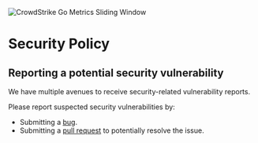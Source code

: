 ![CrowdStrike Go Metrics Sliding Window](https://raw.githubusercontent.com/CrowdStrike/go-metrics-sliding-window/img/cs-logo.png)

# Security Policy

## Reporting a potential security vulnerability

We have multiple avenues to receive security-related vulnerability reports.

Please report suspected security vulnerabilities by:
+ Submitting a [bug](https://github.com/CrowdStrike/go-metrics-sliding-window/issues/new).
+ Submitting a [pull request](https://github.com/CrowdStrike/go-metrics-sliding-window/pulls) to potentially resolve the issue.